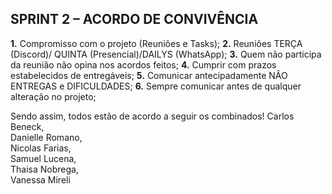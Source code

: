 <h2>SPRINT 2 – ACORDO DE CONVIVÊNCIA</h2>

<b>1.</b>	Compromisso com o projeto (Reuniões e Tasks);
<b>2.</b>	Reuniões TERÇA (Discord)/ QUINTA (Presencial)/DAILYS (WhatsApp);
<b>3.</b>	Quem não participa da reunião não opina nos acordos feitos;
<b>4.</b>	Cumprir com prazos estabelecidos de entregáveis;
<b>5.</b>	Comunicar antecipadamente NÃO ENTREGAS e DIFICULDADES;
<b>6.</b>	Sempre comunicar antes de qualquer alteração no projeto;

Sendo assim, todos estão de acordo a seguir os combinados!
Carlos Beneck,<br>
Danielle Romano,<br>
Nicolas Farias,<br>
Samuel Lucena,<br>
Thaisa Nobrega,<br>
Vanessa Mireli
